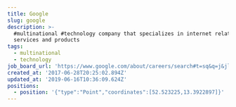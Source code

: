 ```yaml
---
title: Google
slug: google
description: >-
  #multinational #technology company that specializes in internet related
  services and products
tags:
  - multinational
  - technology
job_board_url: 'https://www.google.com/about/careers/search#t=sq&q=j&jl=Berlin,Germany'
created_at: '2017-06-28T20:25:02.894Z'
updated_at: '2019-06-16T10:36:09.624Z'
positions:
  - position: '{"type":"Point","coordinates":[52.523225,13.3922897]}'
---
```


